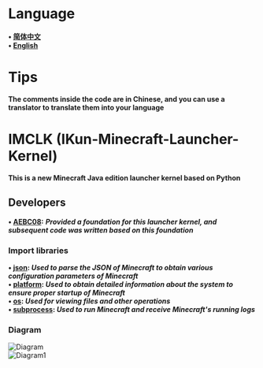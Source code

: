 # Language
**• [简体中文](https://github.com/AEBC08/IMCLK/blob/main/README.md)  
• [English](https://github.com/AEBC08/IMCLK/blob/main/README_English.md)**
# Tips
**The comments inside the code are in Chinese, and you can use a translator to translate them into your language**
# IMCLK (IKun-Minecraft-Launcher-Kernel)
**This is a new Minecraft Java edition launcher kernel based on Python**
## Developers
**• [AEBC08](https://github.com/AEBC08):** ***Provided a foundation for this launcher kernel, and subsequent code was written based on this foundation***
### Import libraries
**• [json](https://docs.python.org/3/library/json.html): _Used to parse the JSON of Minecraft to obtain various configuration parameters of Minecraft_  
• [platform](https://docs.python.org/3/library/platform.html): _Used to obtain detailed information about the system to ensure proper startup of Minecraft_  
• [os](https://docs.python.org/3/library/os.html): _Used for viewing files and other operations_  
• [subprocess](https://docs.python.org/3/library/subprocess.html): _Used to run Minecraft and receive Minecraft's running logs_**
### Diagram
![Diagram](https://github.com/AEBC08/IMCLK/blob/main/Diagram/Diagram.png)  
![Diagram1](https://github.com/AEBC08/IMCLK/blob/main/Diagram/Diagram1.png)
